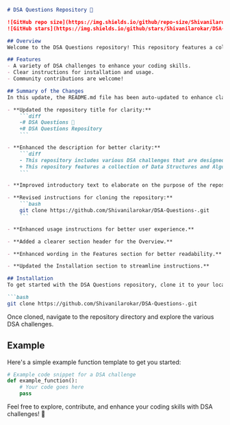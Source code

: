 ```markdown
# DSA Questions Repository 📖

![GitHub repo size](https://img.shields.io/github/repo-size/Shivanilarokar/DSA-Questions-) 
![GitHub stars](https://img.shields.io/github/stars/Shivanilarokar/DSA-Questions-?style=social)

## Overview
Welcome to the DSA Questions repository! This repository features a collection of Data Structures and Algorithms (DSA) challenges designed to help you practice coding and improve your understanding of algorithms and data structures.

## Features
- A variety of DSA challenges to enhance your coding skills.
- Clear instructions for installation and usage.
- Community contributions are welcome!

## Summary of the Changes
In this update, the README.md file has been auto-updated to enhance clarity and provide a more comprehensive introduction to the repository. Here are the key changes:

- **Updated the repository title for clarity:**
    ```diff
    -# DSA Questions 🤖
    +# DSA Questions Repository
    ```

- **Enhanced the description for better clarity:**
    ```diff
    - This repository includes various DSA challenges that are designed to help you practice and improve your coding skills.
    + This repository features a collection of Data Structures and Algorithms (DSA) challenges designed to help you practice coding and improve your understanding of algorithms and data structures.
    ```

- **Improved introductory text to elaborate on the purpose of the repository.**

- **Revised instructions for cloning the repository:**
    ```bash
    git clone https://github.com/Shivanilarokar/DSA-Questions-.git
    ```

- **Enhanced usage instructions for better user experience.**

- **Added a clearer section header for the Overview.**

- **Enhanced wording in the Features section for better readability.**

- **Updated the Installation section to streamline instructions.**

## Installation
To get started with the DSA Questions repository, clone it to your local machine:

```bash
git clone https://github.com/Shivanilarokar/DSA-Questions-.git
```

Once cloned, navigate to the repository directory and explore the various DSA challenges.

## Example
Here's a simple example function template to get you started:

```python
# Example code snippet for a DSA challenge
def example_function():
    # Your code goes here
    pass
```

Feel free to explore, contribute, and enhance your coding skills with DSA challenges! 🚀
```